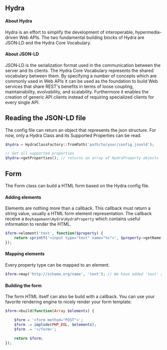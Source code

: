## Hydra

#### About Hydra
Hydra is an effort to simplify the development of interoperable, hypermedia-driven Web APIs. The two fundamental building blocks of Hydra are JSON‑LD and the Hydra Core Vocabulary.

#### About JSON-LD
JSON‑LD is the serialization format used in the communication between the server and its clients. The Hydra Core Vocabulary represents the shared vocabulary between them. By specifying a number of concepts which are commonly used in Web APIs it can be used as the foundation to build Web services that share REST's benefits in terms of loose coupling, maintainability, evolvability, and scalability. Furthermore it enables the creation of generic API clients instead of requiring specialized clients for every single API.

## Reading the JSON-LD file
The config file can return an object that represents the json structure.
For now, only a Hydra Class and its Supported Properties can be read.

```php
$hydra = HydraClassFactory::fromPath('path/to/your/config.jsonld');

// Get all supported properties
$hydra->getProperties(); // returns an array of HydraProperty objects
```


## Form
The Form class can build a HTML form based on the Hydra config file.

#### Adding elements
Elements are nothing more than a callback.
This callback must return a string value, usually a HTML form element representation.
The callback receive a `Boyhagemann\Hydra\HydraProperty` which contains useful information to render the HTML.
```php
$form->element('text', function($property) {
	return sprintf('<input type="text" name="%s">', $property->getName());
});
```

#### Mapping elements
Every property type can be mapped to an element.
```php
$form->map('http://schema.org/name', 'text'); // We have added 'text' as an element earlier.
```

#### Building the form
The form HTML itself can also be build with a callback.
You can use your favorite rendering engine to nicely render your form template.
```php
$form->build(function(Array $elements) {

	$form = '<form method="POST">';
	$form .= implode(PHP_EOL, $elements);
	$form .= '</form>';

	return $form;
});
```
